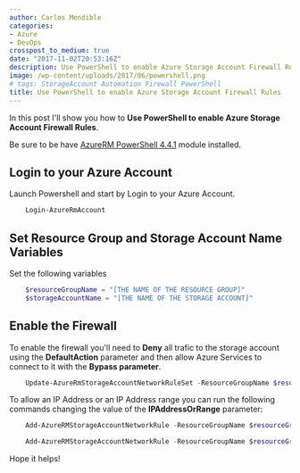 ```yaml
---
author: Carlos Mendible
categories:
- Azure
- DevOps
crosspost_to_medium: true
date: "2017-11-02T20:53:16Z"
description: Use PowerShell to enable Azure Storage Account Firewall Rules
image: /wp-content/uploads/2017/06/powershell.png
# tags: StorageAccount Automation Firewall PowerShell
title: Use PowerShell to enable Azure Storage Account Firewall Rules
---
```

In this post I'll show you how to **Use PowerShell to enable Azure Storage Account Firewall Rules**.

Be sure to be have [AzureRM PowerShell 4.4.1](https://www.powershellgallery.com/packages/AzureRM/4.4.1) module installed.

## **Login to your Azure Account**
Launch Powershell and start by Login to your Azure Account.

``` powershell
    Login-AzureRmAccount
```

## **Set Resource Group and Storage Account Name Variables**
Set the following variables

``` powershell
    $resourceGroupName = "[THE NAME OF THE RESOURCE GROUP]"
    $storageAccountName = "[THE NAME OF THE STORAGE ACCOUNT]"
```

## **Enable the Firewall**
To enable the firewall you'll need to **Deny** all trafic to the storage account using the **DefaultAction** parameter and then allow Azure Services to connect to it with the **Bypass parameter**.

``` powershell
    Update-AzureRmStorageAccountNetworkRuleSet -ResourceGroupName $resourceGroupName -Name $storageAccountName -DefaultAction Deny -Bypass AzureServices,Metrics,Logging
```

To allow an IP Address or an IP Address range you can run the following commands changing the value of the **IPAddressOrRange** parameter:

``` powershell
    Add-AzureRMStorageAccountNetworkRule -ResourceGroupName $resourceGroupName -AccountName $storageAccountName -IPAddressOrRange "79.159.46.90" 
```

``` powershell
    Add-AzureRMStorageAccountNetworkRule -ResourceGroupName $resourceGroupName -AccountName $storageAccountName -IPAddressOrRange "79.159.46.0/24" 
```
                
Hope it helps!